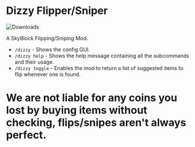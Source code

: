 # Dizzy Flipper/Sniper

<img alt="Downloads" src="https://img.shields.io/github/downloads/dizzyflipper/dizzyflipper/total.svg" />

A SkyBlock Flipping/Sniping Mod.

- `/dizzy` - Shows the config GUI.
- `/dizzy help` - Shows the help message containing all the subcommands and their usage.
- `/dizzy toggle` - Enables the mod to return a list of suggested items to flip whenever one is found.

# We are not liable for any coins you lost by buying items without checking, flips/snipes aren't always perfect.
